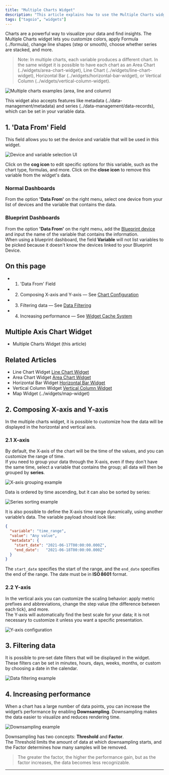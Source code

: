 ```yaml
---
title: "Multiple Charts Widget"
description: "This article explains how to use the Multiple Charts widget in TagoIO, including how each variable can produce a different chart type, configurable options, and the Data From field used to select device and variable sources."
tags: ["tagoio", "widgets"]
---
```

Charts are a powerful way to visualize your data and find insights. The Multiple Charts widget lets you customize colors, apply Formula (../formula), change line shapes (step or smooth), choose whether series are stacked, and more.

> Note: In multiple charts, each variable produces a different chart. In the same widget it is possible to have each chart as an Area Chart (../widgets/area-chart-widget), Line Chart (../widgets/line-chart-widget), Horizontal Bar (../widgets/horizontal-bar-widget), or Vertical Column (../widgets/vertical-column-widget).

![Multiple charts examples (area, line and column)](/docs_imagem/tagoio/multiple-charts-widget-2.png)

This widget also accepts features like metadata (../data-management/metadata) and series (../data-management/data-records), which can be set in your variable data.

## 1. 'Data From' Field

This field allows you to set the device and variable that will be used in this widget.

![Device and variable selection UI](/docs_imagem/tagoio/multiple-charts-widget-2.png)

Click on the **cog icon** to edit specific options for this variable, such as the chart type, formulas, and more. Click on the **close icon** to remove this variable from the widget's data.

### Normal Dashboards

From the option **'Data From'** on the right menu, select one device from your list of devices and the variable that contains the data.

### Blueprint Dashboards

From the option **'Data From'** on the right menu, add the [Blueprint device](/tagoio/blueprint-devices-entities) and input the name of the variable that contains the information.  
When using a blueprint dashboard, the field **Variable** will not list variables to be picked because it doesn't know the devices linked to your Blueprint Device.

## On this page

- 1. 'Data From' Field
- 2. Composing X-axis and Y-axis — See [Chart Configuration](../widgets/chart-configuration#axes)
- 3. Filtering data — See [Data Filtering](../widgets/widget-data-filtering)
- 4. Increasing performance — See [Widget Cache System](../widgets/widget-cache-system)

## Multiple Axis Chart Widget

- Multiple Charts Widget (this article)

## Related Articles

- Line Chart Widget [Line Chart Widget](../widgets/line-chart-widget)
- Area Chart Widget [Area Chart Widget](../widgets/area-chart-widget)
- Horizontal Bar Widget [Horizontal Bar Widget](../widgets/horizontal-bar-widget)
- Vertical Column Widget [Vertical Column Widget](../widgets/vertical-column-widget)
- Map Widget (../widgets/map-widget)

## 2. Composing X-axis and Y-axis

In the multiple charts widget, it is possible to customize how the data will be displayed in the horizontal and vertical axis.

### 2.1 X-axis

By default, the X‑axis of the chart will be the time of the values, and you can customize the range of time.  
If you need to group your data through the X‑axis, even if they don't have the same time, select a variable that contains the group; all data will then be grouped by **series**.

![X-axis grouping example](/img.zohostatic.com/zde/static/images/info.png)

Data is ordered by time ascending, but it can also be sorted by series:

![Series sorting example](/cdn.elev.io/file/uploads/8Kr8tD8c3s2gigLME_FvaA_bT6A7DbPNHE1DBsJtJDw/c1IxSaBHG9OmIf4MOI9_tXqBo1IhruO5gcPnGdBbg5c/Captura%20de%20tela%20de%202021-06-22%2022-02-03-D7c.png)

It is also possible to define the X‑axis time range dynamically, using another variable’s data. The variable payload should look like:

```json
{
  "variable": "time_range",
  "value": "Any value",
  "metadata": {
    "start_date": "2021-06-17T00:00:00.000Z",
    "end_date":   "2021-06-18T00:00:00.000Z"
  }
}
```

The `start_date` specifies the start of the range, and the `end_date` specifies the end of the range. The date must be in **ISO 8601** format.

### 2.2 Y-axis

In the vertical axis you can customize the scaling behavior: apply metric prefixes and abbreviations, change the step value (the difference between each tick), and more.  
The Y‑axis will automatically find the best scale for your data; it is not necessary to customize it unless you want a specific presentation.

![Y-axis configuration](/img.zohostatic.com/zde/static/images/info.png)

## 3. Filtering data

It is possible to pre‑set date filters that will be displayed in the widget. These filters can be set in minutes, hours, days, weeks, months, or custom by choosing a date in the calendar.

![Data filtering example](/cdn.elev.io/file/uploads/8Kr8tD8c3s2gigLME_FvaA_bT6A7DbPNHE1DBsJtJDw/oYbfUz7PUkwgxMRjS1ipZ3kdvTDoia_GebSxU26rBZs/chartFilterMultipleAxis-Dds.gif)

## 4. Increasing performance

When a chart has a large number of data points, you can increase the widget’s performance by enabling **Downsampling**. Downsampling makes the data easier to visualize and reduces rendering time.

![Downsampling example](/cdn.elev.io/file/uploads/8Kr8tD8c3s2gigLME_FvaA_bT6A7DbPNHE1DBsJtJDw/VHfKpB1Yo4XLOL1nWhQ5Ts6GjSLkrr9pM1weL4n7njk/chartDownsampling-Ukg.gif)

Downsampling has two concepts: **Threshold** and **Factor**.  
The Threshold limits the amount of data at which downsampling starts, and the Factor determines how many samples will be removed.

> The greater the factor, the higher the performance gain, but as the factor increases, the data becomes less recognizable.

---